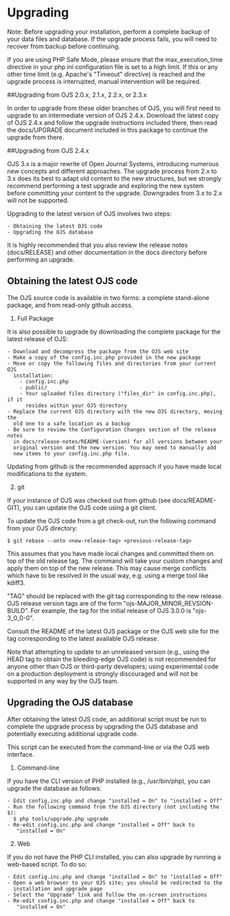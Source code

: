 # Upgrading

Note: Before upgrading your installation, perform a complete backup of your data files and database. If the upgrade process fails, you will need to recover from backup before continuing.

If you are using PHP Safe Mode, please ensure that the max_execution_time directive in your php.ini configuration file is set to a high limit. If this
or any other time limit (e.g. Apache's "Timeout" directive) is reached and the upgrade process is interrupted, manual intervention will be required.


##Upgrading from OJS 2.0.x, 2.1.x, 2.2.x, or 2.3.x

In order to upgrade from these older branches of OJS, you will first need to upgrade to an intermediate version of OJS 2.4.x. Download the latest copy of
OJS 2.4.x and follow the upgrade instructions included there, then read the docs/UPGRADE document included in this package to continue the upgrade from there.


##Upgrading from OJS 2.4.x

OJS 3.x is a major rewrite of Open Journal Systems, introducing numerous new concepts and different approaches. The upgrade process from 2.x to 3.x does its
best to adapt old content to the new structures, but we strongly recommend performing a test upgrade and exploring the new system before committing your
content to the upgrade. Downgrades from 3.x to 2.x will not be supported.

Upgrading to the latest version of OJS involves two steps:

    - Obtaining the latest OJS code
    - Upgrading the OJS database

It is highly recommended that you also review the release notes (docs/RELEASE) and other documentation in the docs directory before performing an upgrade.


## Obtaining the latest OJS code

The OJS source code is available in two forms: a complete stand-alone 
package, and from read-only github access.

1) Full Package

It is also possible to upgrade by downloading the complete package for the
latest release of OJS:

    - Download and decompress the package from the OJS web site
    - Make a copy of the config.inc.php provided in the new package
    - Move or copy the following files and directories from your current OJS
      installation:
        - config.inc.php
        - public/
        - Your uploaded files directory ("files_dir" in config.inc.php), if it
          resides within your OJS directory
    - Replace the current OJS directory with the new OJS directory, moving the
      old one to a safe location as a backup
    - Be sure to review the Configuration Changes section of the release notes
      in docs/release-notes/README-(version) for all versions between your
      original version and the new version. You may need to manually add
      new items to your config.inc.php file.

Updating from github is the recommended approach if you have made local
modifications to the system.

2) git


If your instance of OJS was checked out from github (see docs/README-GIT),
you can update the OJS code using a git client.

To update the OJS code from a git check-out, run the following command from
your OJS directory:

    $ git rebase --onto <new-release-tag> <previous-release-tag>

This assumes that you have made local changes and committed them on top of the old release tag. The command will take your custom changes and apply
them on top of the new release. This may cause merge conflicts which have to be resolved in the usual way, e.g. using a merge tool like kdiff3.

"TAG" should be replaced with the git tag corresponding to the new release. OJS release version tags are of the form "ojs-MAJOR_MINOR_REVSION-BUILD". For example, the tag for the initial release of OJS 3.0.0 is "ojs-3_0_0-0".

Consult the README of the latest OJS package or the OJS web site for the tag corresponding to the latest available OJS release.

Note that attempting to update to an unreleased version (e.g., using the HEAD tag to obtain the bleeding-edge OJS code) is not recommended for anyone other
than OJS or third-party developers; using experimental code on a production deployment is strongly discouraged and will not be supported in any way by the OJS team.


## Upgrading the OJS database

After obtaining the latest OJS code, an additional script must be run to complete the upgrade process by upgrading the OJS database and potentially executing additional upgrade code.

This script can be executed from the command-line or via the OJS web interface.

1) Command-line

If you have the CLI version of PHP installed (e.g., /usr/bin/php), you can
upgrade the database as follows:

    - Edit config.inc.php and change "installed = On" to "installed = Off"
    - Run the following command from the OJS directory (not including the $):
      $ php tools/upgrade.php upgrade
    - Re-edit config.inc.php and change "installed = Off" back to
       "installed = On"

2) Web

If you do not have the PHP CLI installed, you can also upgrade by running a web-based script. To do so:

    - Edit config.inc.php and change "installed = On" to "installed = Off"
    - Open a web browser to your OJS site; you should be redirected to the
      installation and upgrade page
    - Select the "Upgrade" link and follow the on-screen instructions
    - Re-edit config.inc.php and change "installed = Off" back to
       "installed = On"
